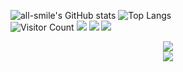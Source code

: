 ![all-smile's GitHub stats](https://github-readme-stats.vercel.app/api?username=gzdl-strive&show_icons=true&theme=tokyonight)
![Top Langs](https://github-readme-stats.vercel.app/api/top-langs/?username=gzdl-strive&layout=compact&theme=tokyonight)</br >
![Visitor Count](https://p3-juejin.byteimg.com/tos-cn-i-k3u1fbpfcp/4ac595079b3e495c81bbd930d93f5861~tplv-k3u1fbpfcp-zoom-1.image)
<span > <img src="https://img.shields.io/badge/-HTML5-E34F26?style=flat-square&logo=html5&logoColor=white" /> <img src="https://img.shields.io/badge/-CSS3-1572B6?style=flat-square&logo=css3" /> <img src="https://img.shields.io/badge/-JavaScript-oringe?style=flat-square&logo=javascript" /> </span>
<div align="center"> <img src="https://visitor-badge.glitch.me/badge?page_id=gzdl-strive" /> </div>
<div align="center"> <img src="https://github-readme-streak-stats.herokuapp.com/?user=gzdl-strive" /> </div>

